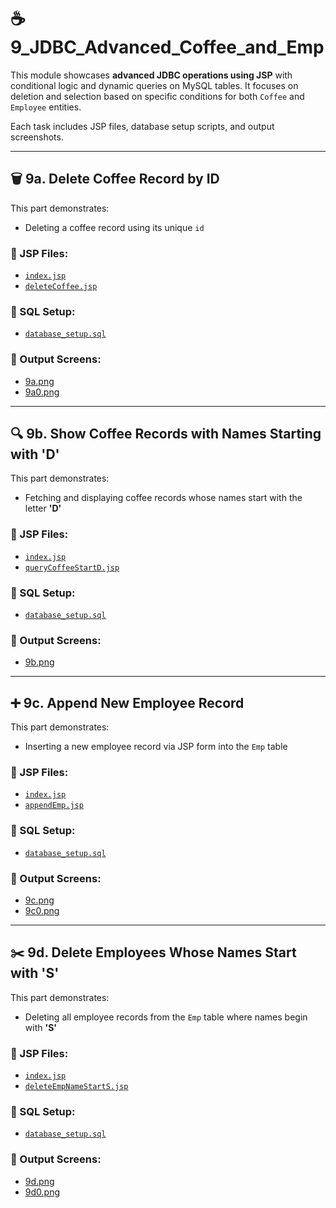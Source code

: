 # ☕ 9_JDBC_Advanced_Coffee_and_Emp

This module showcases **advanced JDBC operations using JSP** with conditional logic and dynamic queries on MySQL tables. It focuses on deletion and selection based on specific conditions for both `Coffee` and `Employee` entities.

Each task includes JSP files, database setup scripts, and output screenshots.

---

## 🗑️ 9a. Delete Coffee Record by ID

This part demonstrates:
- Deleting a coffee record using its unique `id`

### 📄 JSP Files:
- [`index.jsp`](./9a_delete_coffee_record_by_id/src/main/webapp/index.jsp)
- [`deleteCoffee.jsp`](./9a_delete_coffee_record_by_id/src/main/webapp/deleteCoffee.jsp)

### 📂 SQL Setup:
- [`database_setup.sql`](./9a_delete_coffee_record_by_id/database/database_setup.sql)

### 🔗 Output Screens:
- [9a.png](./9a_delete_coffee_record_by_id/9a.png)
- [9a0.png](./9a_delete_coffee_record_by_id/9a0.png)

---

## 🔍 9b. Show Coffee Records with Names Starting with 'D'

This part demonstrates:
- Fetching and displaying coffee records whose names start with the letter **'D'**

### 📄 JSP Files:
- [`index.jsp`](./9b_show_coffee_records_with_names_starting_with_'D'/src/main/webapp/index.jsp)
- [`queryCoffeeStartD.jsp`](./9b_show_coffee_records_with_names_starting_with_'D'/src/main/webapp/queryCoffeeStartD.jsp)

### 📂 SQL Setup:
- [`database_setup.sql`](./9b_show_coffee_records_with_names_starting_with_'D'/database/database_setup.sql)

### 🔗 Output Screens:
- [9b.png](./9b_show_coffee_records_with_names_starting_with_'D'/9b.png)

---

## ➕ 9c. Append New Employee Record

This part demonstrates:
- Inserting a new employee record via JSP form into the `Emp` table

### 📄 JSP Files:
- [`index.jsp`](./9c_append_new_employee_record/src/main/webapp/index.jsp)
- [`appendEmp.jsp`](./9c_append_new_employee_record/src/main/webapp/appendEmp.jsp)

### 📂 SQL Setup:
- [`database_setup.sql`](./9c_append_new_employee_record/database/database_setup.sql)

### 🔗 Output Screens:
- [9c.png](./9c_append_new_employee_record/9c.png)
- [9c0.png](./9c_append_new_employee_record/9c0.png)

---

## ✂️ 9d. Delete Employees Whose Names Start with 'S'

This part demonstrates:
- Deleting all employee records from the `Emp` table where names begin with **'S'**

### 📄 JSP Files:
- [`index.jsp`](./9d_delete_employees_whose_names_start_with_'S'/src/main/webapp/index.jsp)
- [`deleteEmpNameStartS.jsp`](./9d_delete_employees_whose_names_start_with_'S'/src/main/webapp/deleteEmpNameStartS.jsp)

### 📂 SQL Setup:
- [`database_setup.sql`](./9d_delete_employees_whose_names_start_with_'S'/database/database_setup.sql)

### 🔗 Output Screens:
- [9d.png](./9d_delete_employees_whose_names_start_with_'S'/9d.png)
- [9d0.png](./9d_delete_employees_whose_names_start_with_'S'/9d0.png)

